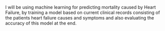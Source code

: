 I will be using machine learning for predicting mortality caused by Heart Failure, by training a model based on current clinical records consisting of the patients heart faliure causes and symptoms and also evaluating the accuracy of this model at the end.
